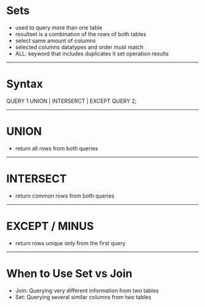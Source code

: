 # Sets
- used to query more than one table
- resultset is a combination of the rows of both tables
- select same amount of columns
- selected columns datatypes and order must match
- ALL: keyword that includes duplicates it set operation results

---

# Syntax
QUERY 1
UNION | INTERSERCT | EXCEPT
QUERY 2;

---

# UNION
- return all rows from both queries

---

# INTERSECT
- return common rows from both queries

---

# EXCEPT / MINUS
- return rows unique only from the first query

---
# When to Use Set vs Join
- Join: Querying very different information from two tables
- Set: Querying several similar columns from two tables